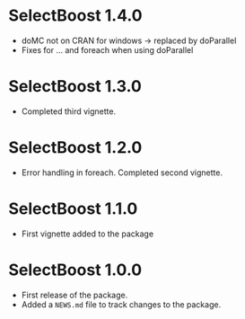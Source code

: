 # SelectBoost 1.4.0

* doMC not on CRAN for windows -> replaced by doParallel
* Fixes for ... and foreach when using doParallel

# SelectBoost 1.3.0

* Completed third vignette.

# SelectBoost 1.2.0

* Error handling in foreach. Completed second vignette.

# SelectBoost 1.1.0

* First vignette added to the package

# SelectBoost 1.0.0

* First release of the package.
* Added a `NEWS.md` file to track changes to the package.
